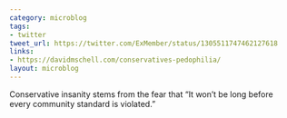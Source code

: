 ```yaml
---
category: microblog
tags:
- twitter
tweet_url: https://twitter.com/ExMember/status/1305511747462127618
links:
- https://davidmschell.com/conservatives-pedophilia/
layout: microblog
---
```

Conservative insanity stems from the fear that “It won’t be long before every community standard is violated.”
